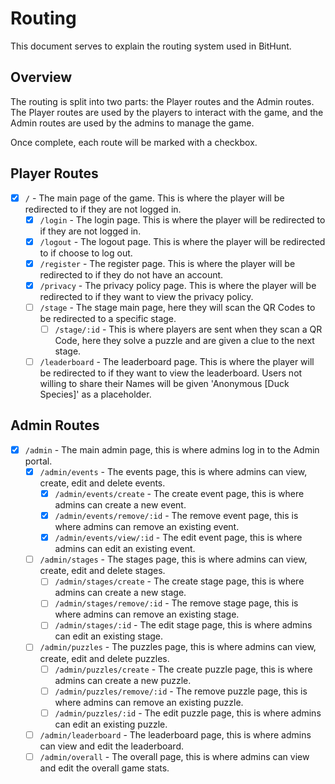 # Routing

This document serves to explain the routing system used in BitHunt.

## Overview

The routing is split into two parts: the Player routes and the Admin routes. The Player routes are used by the players to interact with the game, and the Admin routes are used by the admins to manage the game.

Once complete, each route will be marked with a checkbox.

## Player Routes

- [X] `/` - The main page of the game. This is where the player will be redirected to if they are not logged in.
    - [X] `/login` - The login page. This is where the player will be redirected to if they are not logged in.
    - [X] `/logout` - The logout page. This is where the player will be redirected to if choose to log out.
    - [X] `/register` - The register page. This is where the player will be redirected to if they do not have an account.
    - [X] `/privacy` - The privacy policy page. This is where the player will be redirected to if they want to view the privacy policy.
    - [ ] `/stage` - The stage main page, here they will scan the QR Codes to be redirected to a specific stage.
        - [ ] `/stage/:id` - This is where players are sent when they scan a QR Code, here they solve a puzzle and are given a clue to the next stage.
    - [ ] `/leaderboard` - The leaderboard page. This is where the player will be redirected to if they want to view the leaderboard. Users not willing to share their Names will be given 'Anonymous [Duck Species]' as a placeholder.

## Admin Routes

- [X] `/admin` - The main admin page, this is where admins log in to the Admin portal.
    - [X] `/admin/events` - The events page, this is where admins can view, create, edit and delete events.
        - [X] `/admin/events/create` - The create event page, this is where admins can create a new event.
        - [X] `/admin/events/remove/:id` - The remove event page, this is where admins can remove an existing event.
        - [X] `/admin/events/view/:id` - The edit event page, this is where admins can edit an existing event.
    - [ ] `/admin/stages` - The stages page, this is where admins can view, create, edit and delete stages.
        - [ ] `/admin/stages/create` - The create stage page, this is where admins can create a new stage.
        - [ ] `/admin/stages/remove/:id` - The remove stage page, this is where admins can remove an existing stage.
        - [ ] `/admin/stages/:id` - The edit stage page, this is where admins can edit an existing stage.
    - [ ] `/admin/puzzles` - The puzzles page, this is where admins can view, create, edit and delete puzzles.
        - [ ] `/admin/puzzles/create` - The create puzzle page, this is where admins can create a new puzzle.
        - [ ] `/admin/puzzles/remove/:id` - The remove puzzle page, this is where admins can remove an existing puzzle.
        - [ ] `/admin/puzzles/:id` - The edit puzzle page, this is where admins can edit an existing puzzle.
    - [ ] `/admin/leaderboard` - The leaderboard page, this is where admins can view and edit the leaderboard.
    - [ ] `/admin/overall` - The overall page, this is where admins can view and edit the overall game stats.